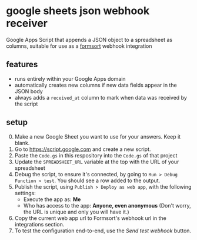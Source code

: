 # google sheets json webhook receiver

Google Apps Script that appends a JSON object to a spreadsheet as columns, suitable for use as a [formsort](https://formsort.com) webhook integration

## features

- runs entirely within your Google Apps domain
- automatically creates new columns if new data fields appear in the JSON body
- always adds a `received_at` column to mark when data was received by the script 

## setup

0. Make a new Google Sheet you want to use for your answers. Keep it blank.
1. Go to https://script.google.com and create a new script.
2. Paste the `Code.gs` in this respository into the `Code.gs` of that project
3. Update the `SPREADSHEET_URL` variable at the top with the URL of your spreadsheet
4. Debug the script, to ensure it's connected, by going to `Run > Debug Function > test`. You should see a row added to the output.
5. Publish the script, using `Publish > Deploy as web app`, with the following settings:
      - Execute the app as: **Me**
      - Who has access to the app: **Anyone, even anonymous** (Don't worry, the URL is unique and only you will have it.)
6. Copy the current web app url to Formsort's webhook url in the integrations section.
7. To test the configuration end-to-end, use the *Send test webhook* button.
